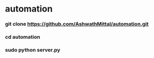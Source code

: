# automation
### git clone https://github.com/AshwathMittal/automation.git
### cd automation
### sudo python server.py

